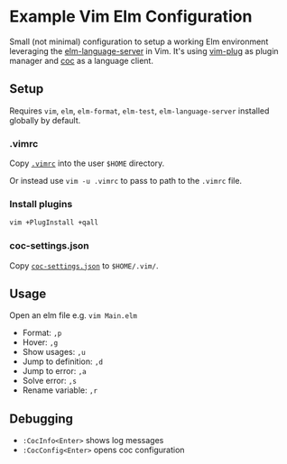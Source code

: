 # Example Vim Elm Configuration

Small (not minimal) configuration to setup a working Elm environment leveraging the [elm-language-server](https://github.com/elm-tooling/elm-language-server) in Vim. It's using [vim-plug](https://github.com/junegunn/vim-plug) as plugin manager and [coc](https://github.com/neoclide/coc.nvim) as a language client.

## Setup

Requires `vim`, `elm`, `elm-format`, `elm-test`, `elm-language-server` installed globally by default.

### .vimrc

Copy [`.vimrc`](./.vimrc) into the user `$HOME` directory.

Or instead use `vim -u .vimrc` to pass to path to the `.vimrc` file.

### Install plugins

```sh
vim +PlugInstall +qall
```

### coc-settings.json

Copy [`coc-settings.json`](./coc-settings.json) to `$HOME/.vim/`.

## Usage

Open an elm file e.g. `vim Main.elm`

* Format: `,p`
* Hover: `,g`
* Show usages: `,u`
* Jump to definition: `,d`
* Jump to error: `,a`
* Solve error: `,s`
* Rename variable: `,r`

## Debugging

* `:CocInfo<Enter>` shows log messages
* `:CocConfig<Enter>` opens coc configuration

